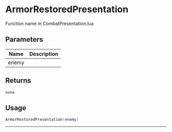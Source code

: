 # ArmorRestoredPresentation

Function name in CombatPresentation.lua

## Parameters

| Name  | Description |
| ----- | ----------- |
| enemy |             |

## Returns

`none`

## Usage

```lua
ArmorRestoredPresentation(enemy)
```

---
